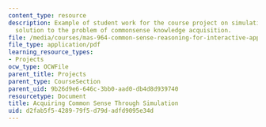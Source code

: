 ```yaml
---
content_type: resource
description: Example of student work for the course project on simulation as an alternative
  solution to the problem of commonsense knowledge acquisition.
file: /media/courses/mas-964-common-sense-reasoning-for-interactive-applications-fall-2002/d2fab5f5428979f5d79dadfd9095e34d_proj_file3.pdf
file_type: application/pdf
learning_resource_types:
- Projects
ocw_type: OCWFile
parent_title: Projects
parent_type: CourseSection
parent_uid: 9b26d9e6-646c-3bb0-aad0-db4d8d939740
resourcetype: Document
title: Acquiring Common Sense Through Simulation
uid: d2fab5f5-4289-79f5-d79d-adfd9095e34d
---
```

